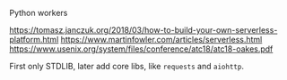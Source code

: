 Python workers

https://tomasz.janczuk.org/2018/03/how-to-build-your-own-serverless-platform.html
https://www.martinfowler.com/articles/serverless.html
https://www.usenix.org/system/files/conference/atc18/atc18-oakes.pdf

First only STDLIB, later add core libs, like `requests` and `aiohttp`.
